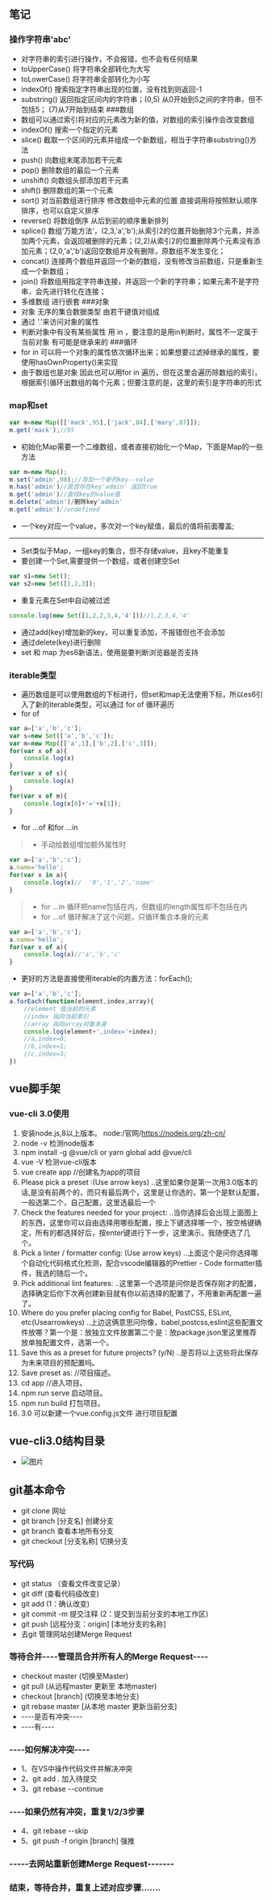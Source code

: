 ## 笔记
### 操作字符串'abc'
* 对字符串的索引进行操作，不会报错，也不会有任何结果
* toUpperCase() 将字符串全部转化为大写
* toLowerCase() 将字符串全部转化为小写
* indexOf() 搜索指定字符串出现的位置，没有找到则返回-1
* substring() 返回指定区间内的字符串；(0,5) 从0开始到5之间的字符串，但不包括5； (7)从7开始到结束
###数组
* 数组可以通过索引将对应的元素改为新的值，对数组的索引操作会改变数组
* indexOf() 搜索一个指定的元素
* slice()  截取一个区间的元素并组成一个新数组，相当于字符串substring()方法
* push() 向数组末尾添加若干元素
* pop() 删除数组的最后一个元素
* unshift() 向数组头部添加若干元素
* shift() 删除数组的第一个元素
* sort() 对当前数组进行排序 修改数组中元素的位置 直接调用将按照默认顺序排序，也可以自定义排序
* reverse() 将数组倒序 从后到前的顺序重新排列
* splice() 数组‘万能方法’，(2,3,'a','b');从索引2的位置开始删除3个元素，并添加两个元素，会返回被删除的元素；(2,2)从索引2的位置删除两个元素没有添加元素；(2,0,'a','b')返回空数组并没有删除，原数组不发生变化；
* concat() 连接两个数组并返回一个新的数组，没有修改当前数组，只是重新生成一个新数组；
* join() 将数组用指定字符串连接，并返回一个新的字符串；如果元素不是字符串，会先进行转化在连接；
* 多维数组 进行嵌套
###对象
* 对象 无序的集合数据类型 由若干键值对组成
* 通过 '.'来访问对象的属性
* 判断对象中有没有某些属性 用 in  ，要注意的是用in判断时，属性不一定属于当前对象 有可能是继承来的
###循环
* for in 可以将一个对象的属性依次循环出来；如果想要过滤掉继承的属性，要使用hasOwnProperty()来实现
* 由于数组也是对象 因此也可以用for in 遍历，但在这里会遍历除数组的索引，根据索引循环出数组的每个元素；但要注意的是，这里的索引是字符串的形式
### map和set
```javascript
var m=new Map([['mack',95],['jack',84],['mary',87]]);
m.get('mack');//95
```
* 初始化Map需要一个二维数组，或者直接初始化一个Map，下面是Map的一些方法
```javascript
var m=new Map();
m.set('admin',98);//添加一个新的key--value
m.has('admin')//是否存在key'admin' 返回true
m.get('admin')//查找key的value值
m.delete('admin')/删除key'admin'
m.get('admin')//undefined
```
* 一个key对应一个value，多次对一个key赋值，最后的值将前面覆盖;
***
* Set类似于Map，一组key的集合，但不存储value，且key不能重复
* 要创建一个Set,需要提供一个数组，或者创建空Set
```javascript
var s1=new Set();
var s2=new Set([1,2,3]);
```
* 重复元素在Set中自动被过滤
```javascript
console.log(new Set([1,2,2,3,4,'4']))//1,2,3,4,'4'
```
* 通过add(key)增加新的key，可以重复添加，不报错但也不会添加
* 通过delete(key)进行删除
* set 和 map 为es6新语法，使用是要判断浏览器是否支持
### iterable类型
* 遍历数组是可以使用数组的下标进行，但set和map无法使用下标，所以es6引入了新的iterable类型，可以通过 for of 循环遍历
* for of
```javascript
var a=['a','b','c'];
var s=new Set(['a','b','c']);
var m=new Map([['a',1],['b',2],['c',3]]);
for(var x of a){
    console.log(x)
}
for(var x of s){
    console.log(x)
}
for(var x of m){
    console.log(x[0]+'='+x[1]);
}
```
* for ...of 和for ...in
>* 手动给数组增加额外属性时 
```javascript
var a=['a','b','c'];
a.name='hello';
for(var x in a){
    console.log(x)//  '0','1','2','name'
}
```
>* for ...in  循环把name包括在内，但数组的length属性却不包括在内
>* for ...of  循环解决了这个问题，只循环集合本身的元素
```javascript
var a=['a','b','c'];
a.name='hello';
for(var x of a){
    console.log(x)//'a','b','c'
}
```
* 更好的方法是直接使用iterable的内置方法：forEach();
```javascript
var a=['a','b','c'];
a.forEach(function(element,index,array){
    //element 值当前的元素
    //index 指向当前索引
    //array 指向array对象本身
    console.log(element+',index='+index);
    //a,index=0;
    //b,index=1;
    //c,index=3;
})
```
## vue脚手架
### vue-cli 3.0使用
1. 安装node.js,8以上版本。 node:/官网/https://nodejs.org/zh-cn/
2. node -v 检测node版本
3. npm install -g @vue/cli or yarn global add @vue/cli
4. vue -V 检测vue-cli版本
5. vue create app //创建名为app的项目
6. Please pick a preset :(Use arrow keys)
..这里如果你是第一次用3.0版本的话,是没有前两个的，而只有最后两个，这里是让你选的，第一个是默认配置，一般选第二个，自己配置，这里选最后一个
7. Check the features needed for your project:
..当你选择后会出现上面图上的东西，这里你可以自由选择用哪些配置，按上下键选择哪一个，按空格键确定，所有的都选择好后，按enter键进行下一步，这里演示，我随便选了几个。
8. Pick a linter / formatter config: (Use arrow keys)
..上面这个是问你选择哪个自动化代码格式化检测，配合vscode编辑器的Prettier - Code formatter插件，我选的随后一个。
9. Pick additional lint features: 
..这里第一个选项是问你是否保存刚才的配置，选择确定后你下次再创建新目就有你以前选择的配置了，不用重新再配置一遍了。
10. Where do you prefer placing config for Babel, PostCSS, ESLint, etc(Usearrowkeys) ..上边这俩意思问你像，babel,postcss,eslint这些配置文件放哪？第一个是：放独立文件放置第二个是：放package.json里这里推荐放单独配置文件，选第一个。
11.  Save this as a preset for future projects? (y/N) 
..是否将以上这些将此保存为未来项目的预配置吗。
12. Save preset as: //项目描述。
13. cd app //进入项目。
14. npm run serve 启动项目。
15. npm run build 打包项目。
16. 3.0 可以新建一个vue.config.js文件 进行项目配置
## vue-cli3.0结构目录
* ![图片](https://upload-images.jianshu.io/upload_images/12471895-f9da4ac0459ebc0e.png)

## git基本命令
* git clone 网址
* git branch [分支名] 创建分支
* git branch 查看本地所有分支
* git checkout [分支名称] 切换分支
### 写代码
* git status （查看文件改变记录）
* git diff (查看代码级改变)
* git add (1：确认改变)
* git commit -m 提交注释 (2：提交到当前分支的本地工作区)
* git push [远程分支：origin] [本地分支的名称]
* 去git 管理网站创建Merge Request
### 等待合并----管理员合并所有人的Merge Request----
* checkout master (切换至Master)
* git pull (从远程master 更新至 本地master)
* checkout [branch] (切换至本地分支)
* git rebase master [从本地 master 更新当前分支]
* ----是否有冲突----
* ----有----
### ----如何解决冲突----
* 1、在VS中操作代码文件并解决冲突
* 2、git add . 加入待提交
* 3、git rebase --continue 
### ----如果仍然有冲突，重复1/2/3步骤
* 4、git rebase --skip
* 5、git push -f origin [branch] 强推
### -----去网站重新创建Merge Request-------
### 结束，等待合并，重复上述对应步骤.......